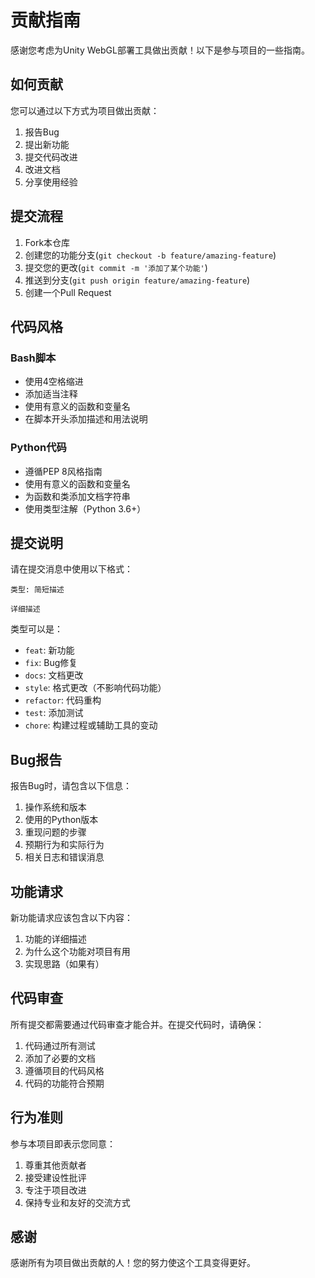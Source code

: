# 贡献指南

感谢您考虑为Unity WebGL部署工具做出贡献！以下是参与项目的一些指南。

## 如何贡献

您可以通过以下方式为项目做出贡献：

1. 报告Bug
2. 提出新功能
3. 提交代码改进
4. 改进文档
5. 分享使用经验

## 提交流程

1. Fork本仓库
2. 创建您的功能分支(`git checkout -b feature/amazing-feature`)
3. 提交您的更改(`git commit -m '添加了某个功能'`)
4. 推送到分支(`git push origin feature/amazing-feature`)
5. 创建一个Pull Request

## 代码风格

### Bash脚本
- 使用4空格缩进
- 添加适当注释
- 使用有意义的函数和变量名
- 在脚本开头添加描述和用法说明

### Python代码
- 遵循PEP 8风格指南
- 使用有意义的函数和变量名
- 为函数和类添加文档字符串
- 使用类型注解（Python 3.6+）

## 提交说明

请在提交消息中使用以下格式：

```
类型: 简短描述

详细描述
```

类型可以是：
- `feat`: 新功能
- `fix`: Bug修复
- `docs`: 文档更改
- `style`: 格式更改（不影响代码功能）
- `refactor`: 代码重构
- `test`: 添加测试
- `chore`: 构建过程或辅助工具的变动

## Bug报告

报告Bug时，请包含以下信息：

1. 操作系统和版本
2. 使用的Python版本
3. 重现问题的步骤
4. 预期行为和实际行为
5. 相关日志和错误消息

## 功能请求

新功能请求应该包含以下内容：

1. 功能的详细描述
2. 为什么这个功能对项目有用
3. 实现思路（如果有）

## 代码审查

所有提交都需要通过代码审查才能合并。在提交代码时，请确保：

1. 代码通过所有测试
2. 添加了必要的文档
3. 遵循项目的代码风格
4. 代码的功能符合预期

## 行为准则

参与本项目即表示您同意：

1. 尊重其他贡献者
2. 接受建设性批评
3. 专注于项目改进
4. 保持专业和友好的交流方式

## 感谢

感谢所有为项目做出贡献的人！您的努力使这个工具变得更好。
